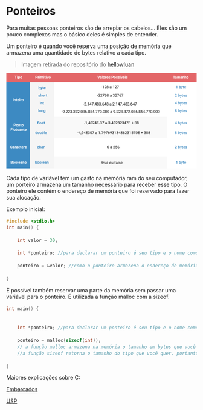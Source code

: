 <h1>Ponteiros</h1>

Para muitas pessoas ponteiros são de arrepiar os cabelos... Eles são um pouco complexos mas o básico deles é simples de entender.

Um ponteiro é quando você reserva uma posição de memória que armazena uma quantidade de bytes relativo a cada tipo.

>Imagem retirada do repositório do <a href="github.com/hellowluan/">hellowluan</a>

<img src="../images/TiposPrimitivos.png">

Cada tipo de variável tem um gasto na memória ram do seu computador, um porteiro armazena um tamanho necessário para receber esse tipo. O ponteiro ele contém o endereço de memória que foi reservado para fazer sua alocação.

Exemplo inicial:

```c
#include <stdio.h>
int main() {

    int valor = 30;

    int *ponteiro; //para declarar um ponteiro é seu tipo e o nome como asterisco atrás dele.

    ponteiro = &valor; //como o ponteiro armazena o endereço de memória, para passar o valor da variável para ele deve-se passar seu endereço.

}
```

É possível também reservar uma parte da memória sem passar uma variável para o ponteiro. É utilizada a função malloc com a sizeof.

```c
int main() {


    int *ponteiro; //para declarar um ponteiro é seu tipo e o nome como asterisco atrás dele.

    ponteiro = malloc(sizeof(int));
    // a função malloc armazena na memória o tamanho em bytes que você quiser.
    //a função sizeof retorna o tamanho do tipo que você quer, portanto o ponteiro fica alocado corretamente e está pronto para uso.

}
```

Maiores explicações sobre C:

<a href="https://www.embarcados.com.br/ponteiro-em-c-alocacao-dinamica/">Embarcados</a>

<a href="https://www.ime.usp.br/~pf/algoritmos/aulas/aloca.html">USP</a>


